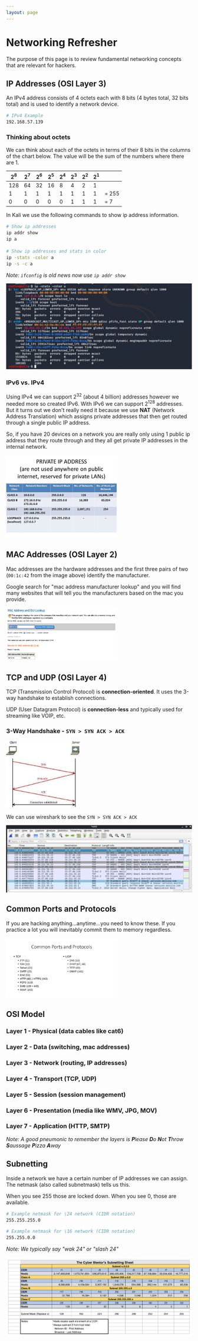 ```yaml
---
layout: page
---
```


# Networking Refresher

The purpose of this page is to review fundamental networking concepts that are relevant for hackers.

## IP Addresses (OSI Layer 3)

An IPv4 address consists of 4 octets each with 8 bits (4 bytes total, 32 bits total) and is used to identify a network device.

```bash
# IPv4 Example
192.168.57.139
```

### Thinking about octets
We can think about each of the octets in terms of their 8 bits in the columns of the chart below. The value will be the sum of the numbers where there are 1.

| 2<sup>8</sup> | 2<sup>7</sup> | 2<sup>6</sup> | 2<sup>5</sup> | 2<sup>4</sup> | 2<sup>3</sup> | 2<sup>2</sup> | 2<sup>1</sup> | |
| -- | -- | -- | -- | -- | -- | -- | -- | -- |
| 128 | 64 | 32 | 16 | 8 | 4 | 2 | 1 |  |
| 1 | 1 | 1 | 1 | 1 | 1 | 1 | 1 | = 255 |
| 0 | 0 | 0 | 0 | 0 | 1 | 1 | 1 | = 7 |

In Kali we use the following commands to show ip address information.

```bash
# Show ip addresses
ip addr show
ip a

# Show ip addresses and stats in color
ip -stats -color a
ip -s -c a
```
*Note: `ifconfig` is old news now use `ip addr show`*

![ip_a](../assets/ip_a.png)

### IPv6 vs. IPv4

Using IPv4 we can support 2<sup>32</sup> (about 4 billion) addresses however we needed more so created IPv6. With IPv6 we can support 2<sup>128</sup> addresses. But it turns out we don't really need it because we use **NAT** (Network Address Translation) which assigns private addresses that then get routed through a single public IP address. 

So, if you have 20 devices on a network you are really only using 1 public ip address that they route through and they all get private IP addresses in the internal network.

<img src="../assets/private_ip_addresses.png" alt="private_ip_addresses" width="300"/>


## MAC Addresses (OSI Layer 2)

Mac addresses are the hardware addresses and the first three pairs of two (`00:1c:42` from the image above) identify the manufacturer.

Google search for "mac address manufacturer lookup" and you will find many websites that will tell you the manufacturers based on the mac you provide.

<img src="../assets/mac_addr_lookup.png" alt="mac_addr_lookup" width="300"/>

## TCP and UDP (OSI Layer 4)

TCP (Transmission Control Protocol) is **connection-oriented**. It uses the 3-way handshake to establish connections.

UDP (User Datagram Protocol) is **connection-less** and typically used for streaming like VOIP, etc.

### 3-Way Handshake - `SYN > SYN ACK > ACK`

<img src="../assets/3_way_handshake.png" alt="3_way_handshake" width="200"/>

We can use wireshark to see the `SYN > SYN ACK > ACK`

![wireshark_3_way_handshake](../assets/wireshark_3_way_handshake.png)


## Common Ports and Protocols

If you are hacking anything...anytime...you need to know these. If you practice a lot you will inevitably commit them to memory regardless.

<img src="../assets/common_ports_and_protocols.png" alt="common_ports_and_protocols" width="300"/>

## OSI Model

### Layer 1 - Physical (data cables like cat6)

### Layer 2 - Data (switching, mac addresses)

### Layer 3 - Network (routing, IP addresses)

### Layer 4 - Transport (TCP, UDP)

### Layer 5 - Session (session management)

### Layer 6 - Presentation (media like WMV, JPG, MOV)

### Layer 7 - Application (HTTP, SMTP)

*Note: A good pneumonic to remember the layers is **P**lease **D**o **N**ot **T**hrow **S**aussage **P**izza **A**way*

## Subnetting

Inside a network we have a certain number of IP addresses we can assign. The netmask (also called subnetmask) tells us this.

When you see 255 those are locked down. When you see 0, those are available.

```bash
# Example netmask for \24 network (CIDR notation)
255.255.255.0 
```

```bash
# Example netmask for \16 network (CIDR notation)
255.255.0.0
```

*Note: We typically say "wak 24" or "slash 24"*

![cyber_mentor_subnetting_sheet](../assets/cyber_mentor_subnetting_sheet.png)
